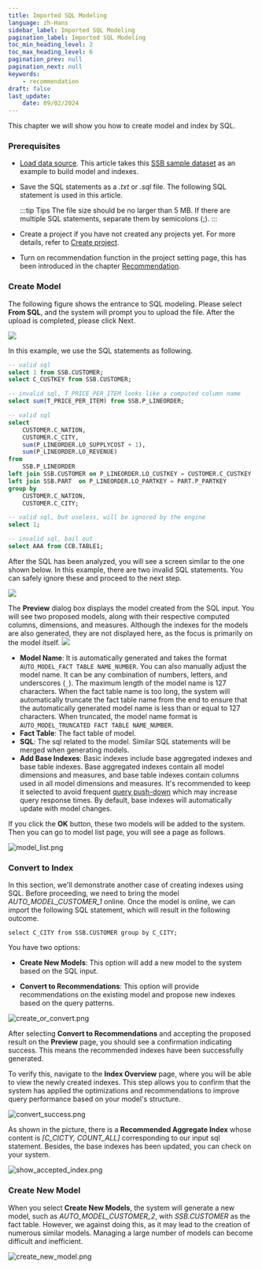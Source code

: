 ```yaml
---
title: Imported SQL Modeling
language: zh-Hans
sidebar_label: Imported SQL Modeling
pagination_label: Imported SQL Modeling
toc_min_heading_level: 2
toc_max_heading_level: 6
pagination_prev: null
pagination_next: null
keywords:
    - recommendation
draft: false
last_update:
    date: 09/02/2024
---
```


This chapter we will show you how to create model and index by SQL.

### **Prerequisites**

- [Load data source](../../datasource/intro.md). This article takes this [SSB sample dataset](../../quickstart/tutorial.md) as an example to build model and indexes. 

- Save the SQL statements as a *.txt* or *.sql* file. The following SQL statement is used in this article. 

  
  
    :::tip Tips
    The file size should be no larger than 5 MB. If there are multiple SQL statements, separate them by semicolons (;). 
    :::
- Create a project if you have not created any projects yet. For more details, refer to [Create project](../../operations/project-managing/project_management.md).
- Turn on recommendation function in the project setting page, this has been introduced in the chapter [Recommendation](intro.md).

### Create Model

The following figure shows the entrance to SQL modeling. Please select **From SQL**, and the system will prompt you to upload the file. After the upload is completed, please click Next.

![](images/sql_modeling/from_sql.png)

In this example, we use the SQL statements as following.

```sql
-- valid sql
select 1 from SSB.CUSTOMER;
select C_CUSTKEY from SSB.CUSTOMER;

-- invalid sql, T_PRICE_PER_ITEM looks like a computed column name
select sum(T_PRICE_PER_ITEM) from SSB.P_LINEORDER;

-- valid sql
select 
    CUSTOMER.C_NATION, 
    CUSTOMER.C_CITY,
    sum(P_LINEORDER.LO_SUPPLYCOST + 1), 
    sum(P_LINEORDER.LO_REVENUE)
from 
    SSB.P_LINEORDER
left join SSB.CUSTOMER on P_LINEORDER.LO_CUSTKEY = CUSTOMER.C_CUSTKEY
left join SSB.PART  on P_LINEORDER.LO_PARTKEY = PART.P_PARTKEY
group by 
    CUSTOMER.C_NATION, 
    CUSTOMER.C_CITY;

-- valid sql, but useless, will be ignored by the engine
select 1;

-- invalid sql, bail out
select AAA from CCB.TABLE1;
```


After the SQL has been analyzed, you will see a screen similar to the one shown below. In this example, there are two invalid SQL statements. You can safely ignore these and proceed to the next step.

![](images/sql_modeling/imported_sql.png)



The **Preview** dialog box displays the model created from the SQL input. You will see two proposed models, along with their respective computed columns, dimensions, and measures. Although the indexes for the models are also generated, they are not displayed here, as the focus is primarily on the model itself. 
![](images/sql_modeling/preview_models.png)

   - **Model Name**: It is automatically generated and takes the format `AUTO_MODEL_FACT TABLE NAME_NUMBER`. You can also manually adjust the model name. It can be any combination of numbers, letters, and underscores (`_`).  The maximum length of the model name is 127 characters. When the fact table name is too long, the system will automatically truncate the fact table name from the end to ensure that the automatically generated model name is less than or equal to 127 characters. When truncated, the model name format is `AUTO_MODEL_TRUNCATED FACT TABLE NAME_NUMBER`.
   - **Fact Table**: The fact table of model.
   - **SQL**: The sql related to the model.  Similar SQL statements will be merged when generating models.
   - **Add Base Indexes**: Basic indexes include base aggregated indexes and base table indexes. Base aggregated indexes contain all model dimensions and measures, and base table indexes contain columns used in all model dimensions and measures.  It's recommended to keep it selected to avoid frequent [query push-down](../../query/push_down.md) which may increase query response times. By default, base indexes will automatically update with model changes. 



If you click the **OK** button, these two models will be added to the system. Then you can go to model list page, you will see a page as follows.

![model_list.png](images/sql_modeling/model_list.png)



### Convert to Index

In this section, we'll demonstrate another case of creating indexes using SQL. Before proceeding, we need to bring the model *AUTO_MODEL_CUSTOMER_1* online. Once the model is online, we can import the following SQL statement, which will result in the following outcome.

```sq
select C_CITY from SSB.CUSTOMER group by C_CITY;
```

You have two options:

+ **Create New Models**: This option will add a new model to the system based on the SQL input.

+ **Convert to Recommendations**: This option will provide recommendations on the existing model and propose new indexes based on the query patterns.



![create_or_convert.png](images/sql_modeling/create_or_convert.png)



After selecting **Convert to Recommendations** and accepting the proposed result on the **Preview** page, you should see a confirmation indicating success. This means the recommended indexes have been successfully generated. 

To verify this, navigate to the **Index Overview** page, where you will be able to view the newly created indexes. This step allows you to confirm that the system has applied the optimizations and recommendations to improve query performance based on your model's structure.



![convert_success.png](images/sql_modeling/convert_success.png)



As shown in the picture, there is a **Recommended Aggregate Index** whose content is *\[C_CICTY, COUNT_ALL\]* corresponding to our input sql statement. Besides, the base indexes has been updated, you can check on your system.




![show_accepted_index.png](images/sql_modeling/show_accepted_index.png)



### Create New Model

When you select **Create New Models**, the system will generate a new model, such as *AUTO_MODEL_CUSTOMER_2*, with *SSB.CUSTOMER* as the fact table. However, we against doing this, as it may lead to the creation of numerous similar models. Managing a large number of models can become difficult and inefficient.

![create_new_model.png](images/sql_modeling/create_new_model.png)


